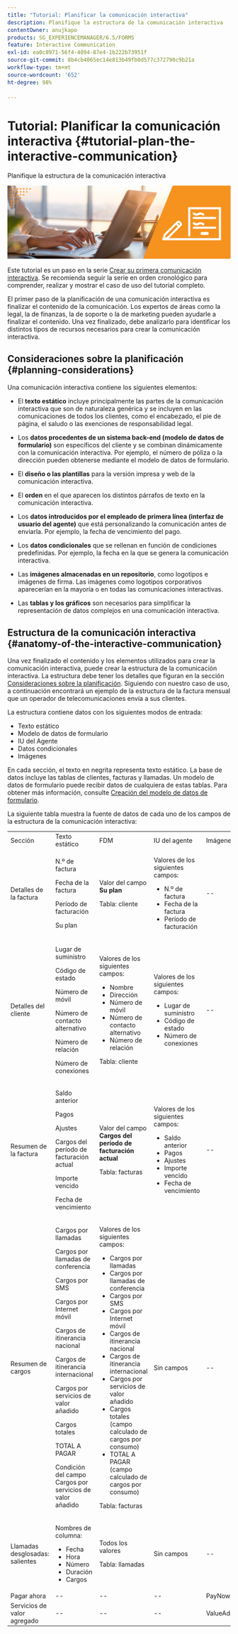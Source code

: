 ```yaml
---
title: "Tutorial: Planificar la comunicación interactiva"
description: Planifique la estructura de la comunicación interactiva
contentOwner: anujkapo
products: SG_EXPERIENCEMANAGER/6.5/FORMS
feature: Interactive Communication
exl-id: ea0c8971-56f4-4094-87e4-1b222b73951f
source-git-commit: 8b4cb4065ec14e813b49fb0d577c372790c9b21a
workflow-type: tm+mt
source-wordcount: '652'
ht-degree: 98%

---
```


# Tutorial: Planificar la comunicación interactiva {#tutorial-plan-the-interactive-communication}

Planifique la estructura de la comunicación interactiva

![02-create-adaptive-form-main-image](assets/02-create-adaptive-form-main-image.png)

Este tutorial es un paso en la serie [Crear su primera comunicación interactiva](/help/forms/using/create-your-first-interactive-communication.md). Se recomienda seguir la serie en orden cronológico para comprender, realizar y mostrar el caso de uso del tutorial completo.

El primer paso de la planificación de una comunicación interactiva es finalizar el contenido de la comunicación. Los expertos de áreas como la legal, la de finanzas, la de soporte o la de marketing pueden ayudarle a finalizar el contenido. Una vez finalizado, debe analizarlo para identificar los distintos tipos de recursos necesarios para crear la comunicación interactiva.

## Consideraciones sobre la planificación {#planning-considerations}

Una comunicación interactiva contiene los siguientes elementos:

* El **texto estático** incluye principalmente las partes de la comunicación interactiva que son de naturaleza genérica y se incluyen en las comunicaciones de todos los clientes, como el encabezado, el pie de página, el saludo o las exenciones de responsabilidad legal.
* Los **datos procedentes de un sistema back-end (modelo de datos de formulario)** son específicos del cliente y se combinan dinámicamente con la comunicación interactiva. Por ejemplo, el número de póliza o la dirección pueden obtenerse mediante el modelo de datos de formulario.
* El **diseño o las plantillas** para la versión impresa y web de la comunicación interactiva.
* El **orden** en el que aparecen los distintos párrafos de texto en la comunicación interactiva.
* Los **datos introducidos por el empleado de primera línea (interfaz de usuario del agente)** que está personalizando la comunicación antes de enviarla. Por ejemplo, la fecha de vencimiento del pago.

* Los **datos condicionales** que se rellenan en función de condiciones predefinidas. Por ejemplo, la fecha en la que se genera la comunicación interactiva.
* Las **imágenes almacenadas en un repositorio**, como logotipos e imágenes de firma. Las imágenes como logotipos corporativos aparecerían en la mayoría o en todas las comunicaciones interactivas.
* Las **tablas y los gráficos** son necesarios para simplificar la representación de datos complejos en una comunicación interactiva.

## Estructura de la comunicación interactiva {#anatomy-of-the-interactive-communication}

Una vez finalizado el contenido y los elementos utilizados para crear la comunicación interactiva, puede crear la estructura de la comunicación interactiva. La estructura debe tener los detalles que figuran en la sección [Consideraciones sobre la planificación](/help/forms/using/planning-interactive-communications.md#planning-considerations). Siguiendo con nuestro caso de uso, a continuación encontrará un ejemplo de la estructura de la factura mensual que un operador de telecomunicaciones envía a sus clientes.

La estructura contiene datos con los siguientes modos de entrada:

* Texto estático
* Modelo de datos de formulario
* IU del Agente
* Datos condicionales
* Imágenes

En cada sección, el texto en negrita representa texto estático. La base de datos incluye las tablas de clientes, facturas y llamadas. Un modelo de datos de formulario puede recibir datos de cualquiera de estas tablas. Para obtener más información, consulte [Creación del modelo de datos de formulario](/help/forms/using/create-form-data-model0.md).

La siguiente tabla muestra la fuente de datos de cada uno de los campos de la estructura de la comunicación interactiva:

<table>
 <tbody>
  <tr>
   <td>Sección</td>
   <td>Texto estático</td>
   <td>FDM </td>
   <td>IU del agente</td>
   <td>Imágenes</td>
  </tr>
  <tr>
   <td>Detalles de la factura</td>
   <td><p>N.º de factura</p> <p>Fecha de la factura</p> <p>Período de facturación</p> <p>Su plan</p> </td>
   <td><p>Valor del campo <strong>Su plan </strong></p> <p>Tabla: cliente</p> </td>
   <td><p>Valores de los siguientes campos:</p>
    <ul>
     <li>N.º de factura</li>
     <li>Fecha de la factura</li>
     <li>Período de facturación</li>
    </ul> <p> </p> </td>
   <td>--</td>
  </tr>
  <tr>
   <td>Detalles del cliente</td>
   <td><p>Lugar de suministro</p> <p>Código de estado</p> <p>Número de móvil</p> <p>Número de contacto alternativo</p> <p>Número de relación</p> <p>Número de conexiones</p> </td>
   <td><p>Valores de los siguientes campos:</p>
    <ul>
     <li>Nombre</li>
     <li>Dirección</li>
     <li>Número de móvil</li>
     <li>Número de contacto alternativo</li>
     <li>Número de relación</li>
    </ul> <p>Tabla: cliente</p> </td>
   <td><p>Valores de los siguientes campos:</p>
    <ul>
     <li>Lugar de suministro</li>
     <li>Código de estado</li>
     <li>Número de conexiones</li>
    </ul> </td>
   <td>--</td>
  </tr>
  <tr>
   <td>Resumen de la factura</td>
   <td><p>Saldo anterior</p> <p>Pagos</p> <p>Ajustes</p> <p>Cargos del período de facturación actual</p> <p>Importe vencido</p> <p>Fecha de vencimiento</p> </td>
   <td><p>Valor del campo <strong>Cargos del período de facturación actual </strong></p> <p>Tabla: facturas</p> </td>
   <td><p>Valores de los siguientes campos:</p>
    <ul>
     <li>Saldo anterior</li>
     <li>Pagos</li>
     <li>Ajustes</li>
     <li>Importe vencido</li>
     <li>Fecha de vencimiento</li>
    </ul> </td>
   <td>--</td>
  </tr>
  <tr>
   <td>Resumen de cargos</td>
   <td><p>Cargos por llamadas</p> <p>Cargos por llamadas de conferencia</p> <p>Cargos por SMS </p> <p>Cargos por Internet móvil</p> <p>Cargos de itinerancia nacional</p> <p>Cargos de itinerancia internacional</p> <p>Cargos por servicios de valor añadido</p> <p>Cargos totales</p> <p>TOTAL A PAGAR</p> <p>Condición del campo Cargos por servicios de valor añadido</p> </td>
   <td><p>Valores de los siguientes campos:</p>
    <ul>
     <li>Cargos por llamadas</li>
     <li>Cargos por llamadas de conferencia</li>
     <li>Cargos por SMS </li>
     <li>Cargos por Internet móvil</li>
     <li>Cargos de itinerancia nacional</li>
     <li>Cargos de itinerancia internacional</li>
     <li>Cargos por servicios de valor añadido</li>
     <li>Cargos totales (campo calculado de cargos por consumo)</li>
     <li>TOTAL A PAGAR (campo calculado de cargos por consumo)</li>
    </ul> <p>Tabla: facturas</p> </td>
   <td>Sin campos</td>
   <td>--</td>
  </tr>
  <tr>
   <td>Llamadas desglosadas: salientes</td>
   <td><p>Nombres de columna:</p>
    <ul>
     <li>Fecha</li>
     <li>Hora</li>
     <li>Número</li>
     <li>Duración</li>
     <li>Cargos</li>
    </ul> </td>
   <td><p>Todos los valores</p> <p>Tabla: llamadas</p> </td>
   <td>Sin campos</td>
   <td>--</td>
  </tr>
  <tr>
   <td>Pagar ahora</td>
   <td>--</td>
   <td>--</td>
   <td>--</td>
   <td>PayNow</td>
  </tr>
  <tr>
   <td>Servicios de valor agregado</td>
   <td>--</td>
   <td>--</td>
   <td>--</td>
   <td>ValueAddedServices</td>
  </tr>
 </tbody>
</table>
